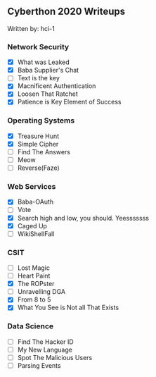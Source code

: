 ## Cyberthon 2020 Writeups
Written by: hci-1

### Network Security
* [x] What was Leaked
* [x] Baba Supplier's Chat
* [ ] Text is the key
* [x] Macnificent Authentication
* [x] Loosen That Ratchet
* [x] Patience is Key Element of Success

### Operating Systems
* [x] Treasure Hunt
* [x] Simple Cipher
* [ ] Find The Answers
* [ ] Meow
* [ ] Reverse(Faze)

### Web Services
* [x] Baba-OAuth
* [ ] Vote
* [x] Search high and low, you should. Yeesssssss
* [x] Caged Up
* [ ] WikiShellFall

### CSIT
* [ ] Lost Magic
* [ ] Heart Paint
* [x] The ROPster
* [ ] Unravelling DGA
* [x] From 8 to 5
* [x] What You See is Not all That Exists

### Data Science
* [ ] Find The Hacker ID
* [ ] My New Language
* [ ] Spot The Malicious Users
* [ ] Parsing Events
